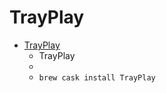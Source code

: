 # TrayPlay
- [TrayPlay](https://mborgerson.com/trayplay)
  -  TrayPlay
  - 
  - `brew cask install TrayPlay`
